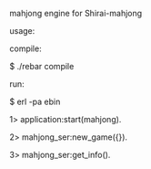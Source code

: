 mahjong engine for Shirai-mahjong

usage:

  compile:

$ ./rebar compile


  run:

$ erl -pa ebin

1> application:start(mahjong).

2> mahjong_ser:new_game({}).

3> mahjong_ser:get_info().
